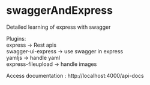 # swaggerAndExpress
Detailed learning of express with swagger

Plugins:<br/>
express -> Rest apis<br/>
swagger-ui-express -> use swagger in express<br/>
yamljs -> handle yaml<br/>
express-fileupload -> handle images<br/>

Access documentation : http://localhost:4000/api-docs